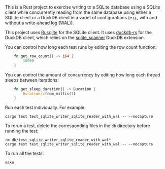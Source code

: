 This is a Rust project to exercise writing to a SQLite database using a SQLite client while concurrently reading from the same database using either a SQLite client or a DuckDB client in a variet of configurations (e.g., with and without a write-ahead log (WAL)).

This project uses [Rusqlite](https://github.com/rusqlite/rusqlite) for the SQLite client. It uses [duckdb-rs](https://github.com/duckdb/duckdb-rs) for the DuckDB client, which relies on the [sqlite_scanner](https://github.com/duckdb/sqlite_scanner) DuckDB extension.

You can control how long each test runs by editing the row count function:
```rust
    fn get_row_count() -> i64 {
        10000
    }
```

You can control the amount of concurrency by editing how long each thread sleeps between iterations:
```rust
    fn get_sleep_duration() -> Duration {
        Duration::from_millis(1)
    }
```

Run each test individually. For example:
```shell
cargo test test_sqlite_writer_sqlite_reader_with_wal -- --nocapture
```

To rerun a test, delete the corresponding files in the `db` directory before running the test:
```shell
rm db/test_sqlite_writer_sqlite_reader_with_wal*
cargo test test_sqlite_writer_sqlite_reader_with_wal -- --nocapture
```

To run all the tests:
```shell
make
```